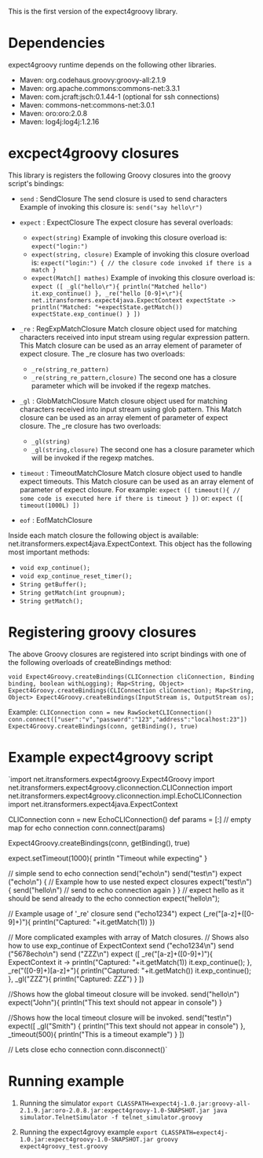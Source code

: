 This is the first version of the expect4groovy library.

Dependencies
==================================================
expect4groovy runtime depends on the following other libraries.

- Maven: org.codehaus.groovy:groovy-all:2.1.9
- Maven: org.apache.commons:commons-net:3.3.1
- Maven: com.jcraft:jsch:0.1.44-1 (optional for ssh connections)
- Maven: commons-net:commons-net:3.0.1
- Maven: oro:oro:2.0.8
- Maven: log4j:log4j:1.2.16

excpect4groovy closures
=================================================
This library is registers the following Groovy closures into
the groovy script's bindings:

- `send`    : SendClosure
  The send closure is used to send characters
  Example of invoking this closure is:
  `send("say hello\r")`

- `expect`  : ExpectClosure
  The expect closure has several overloads:
  - `expect(string)`
     Example of invoking this closure overload is:
     `expect("login:")`
  - `expect(string, closure)`
     Example of invoking this closure overload is:
     `expect("login:") {
       // the closure code invoked if there is a match
     }`
  - `expect(Match[] mathes)`
     Example of invoking this closure overload is:
     `expect ([
      _gl("hello\r"){
          println("Matched hello")
          it.exp_continue()
      },
      _re("hello [0-9]+\r"){ net.itransformers.expect4java.ExpectContext expectState ->
          println("Matched: "+expectState.getMatch())
          expectState.exp_continue()
      }
     ])`

- `_re`     : RegExpMatchClosure
  Match closure object used for matching characters received into input stream using regular expression pattern.
  This Match closure can be used as an array element of parameter of expect closure.
  The _re closure has two overloads:
  - `_re(string_re_pattern)`
  - `_re(string_re_pattern,closure)`
  The second one has a closure parameter which will be invoked if the regexp matches.

- `_gl`     : GlobMatchClosure
  Match closure object used for matching characters received into input stream using glob pattern.
  This Match closure can be used as an array element of parameter of expect closure.
  The _re closure has two overloads:
  - `_gl(string)`
  - `_gl(string,closure)`
  The second one has a closure parameter which will be invoked if the regexp matches.

- `timeout` : TimeoutMatchClosure
  Match closure object used to handle expect timeouts.
  This Match closure can be used as an array element of parameter of expect closure.
  For example:
  `expect ([
     timeout(){
      // some code is executed here if there is timeout
     }
  ])`
  or:
  `expect ([
     timeout(1000L)
  ])`

- `eof`     : EofMatchClosure

Inside each match closure the following object is available: net.itransformers.expect4java.ExpectContext.
This object has the following most important methods:
 - `void exp_continue();`
 - `void exp_continue_reset_timer();`
 - `String getBuffer();`
 - `String getMatch(int groupnum);`
 - `String getMatch();`

Registering groovy closures
====================================================
The above Groovy closures are registered into script bindings with one of the following overloads
of createBindings method:

`void Expect4Groovy.createBindings(CLIConnection cliConnection, Binding binding, boolean withLogging);
Map<String, Object> Expect4Groovy.createBindings(CLIConnection cliConnection);
Map<String, Object> Expect4Groovy.createBindings(InputStream is, OutputStream os);`

Example:
`CLIConnection conn = new RawSocketCLIConnection()
conn.connect(["user":"v","password":"123","address":"localhost:23"])
Expect4Groovy.createBindings(conn, getBinding(), true)`

Example expect4groovy script
==================================================
`import net.itransformers.expect4groovy.Expect4Groovy
import net.itransformers.expect4groovy.cliconnection.CLIConnection
import net.itransformers.expect4groovy.cliconnection.impl.EchoCLIConnection
import net.itransformers.expect4java.ExpectContext

CLIConnection conn = new EchoCLIConnection()
def params = [:] // empty map for echo connection
conn.connect(params)

Expect4Groovy.createBindings(conn, getBinding(), true)

expect.setTimeout(1000){
    println "Timeout while expecting"
}

// simple send to echo connection
send("echo\n")
send("test\n")
expect ("echo\n") {
    // Example how to use nested expect closures
    expect("test\n") {
        send("hello\n") // send to echo connection again
    }
}
// expect hello as it should be send already to the echo connection
expect("hello\n");

// Example usage of '_re' closure
send ("echo1234")
expect (_re("[a-z]+([0-9]+)"){
    println("Captured: "+it.getMatch(1))
})

// More complicated examples with array of Match closures.
// Shows also how to use exp_continue of ExpectContext
send ("echo1234\n")
send ("5678echo\n")
send ("ZZZ\n")
expect ([
    _re("[a-z]+([0-9]+)"){ ExpectContext it ->
        println("Captured: "+it.getMatch(1))
        it.exp_continue();
    },
    _re("([0-9]+)[a-z]+"){
        println("Captured: "+it.getMatch())
        it.exp_continue();
    },
    _gl("ZZZ"){
        println("Captured: ZZZ")
    }
])

//Shows how the global timeout closure will be invoked.
send("hello\n")
expect("John"){
    println("This text should not appear in console")
}

//Shows how the local timeout closure will be invoked.
send("test\n")
expect([
    _gl("Smith") {
        println("This text should not appear in console")
    },
    _timeout(500){
        println("This is a timeout example")
    }
])

// Lets close echo connection
conn.disconnect()`

Running example
===================================================
1. Running the simulator
`export CLASSPATH=expect4j-1.0.jar:groovy-all-2.1.9.jar:oro-2.0.8.jar:expect4groovy-1.0-SNAPSHOT.jar
java simulator.TelnetSimulator -f telnet_simulator.groovy`

2. Running the expect4grovy example
`export CLASSPATH=expect4j-1.0.jar:expect4groovy-1.0-SNAPSHOT.jar
groovy expect4groovy_test.groovy`

